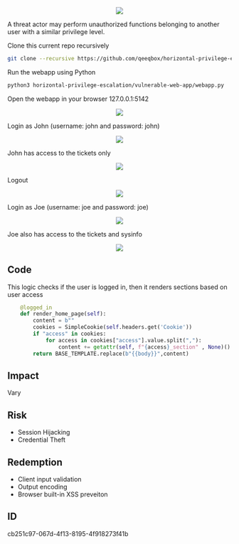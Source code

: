 <p align="center"> <img src="https://raw.githubusercontent.com/qeeqbox/vertical-privilege-escalation/content/horizontal-privilege-escalation.svg"></p>

A threat actor may perform unauthorized functions belonging to another user with a similar privilege level.

Clone this current repo recursively
```sh
git clone --recursive https://github.com/qeeqbox/horizontal-privilege-escalation
```
Run the webapp using Python
```sh
python3 horizontal-privilege-escalation/vulnerable-web-app/webapp.py
```
Open the webapp in your browser 127.0.0.1:5142
<p align="center"> <img src="https://raw.githubusercontent.com/qeeqbox/vertical-privilege-escalation/content/1.png"></p>
Login as John (username: john and password: john)
<p align="center"> <img src="https://raw.githubusercontent.com/qeeqbox/vertical-privilege-escalation/content/2.png"></p>
John has access to the tickets only
<p align="center"> <img src="https://raw.githubusercontent.com/qeeqbox/vertical-privilege-escalation/content/3.png"></p>
Logout
<p align="center"> <img src="https://raw.githubusercontent.com/qeeqbox/vertical-privilege-escalation/content/4.png"></p>
Login as Joe (username: joe and password: joe)
<p align="center"> <img src="https://raw.githubusercontent.com/qeeqbox/vertical-privilege-escalation/content/5.png"></p>
Joe also has access to the tickets and sysinfo
<p align="center"> <img src="https://raw.githubusercontent.com/qeeqbox/vertical-privilege-escalation/content/6.png"></p>

## Code
This logic checks if the user is logged in, then it renders sections based on user access
```py
    @logged_in
    def render_home_page(self):
        content = b""
        cookies = SimpleCookie(self.headers.get('Cookie'))
        if "access" in cookies:
            for access in cookies["access"].value.split(","):
                content += getattr(self, f"{access}_section" , None)()
        return BASE_TEMPLATE.replace(b"{{body}}",content)
```
 
## Impact
Vary

## Risk
- Session Hijacking
- Credential Theft

## Redemption
- Client input validation
- Output encoding
- Browser built-in XSS preveiton

## ID
cb251c97-067d-4f13-8195-4f918273f41b
